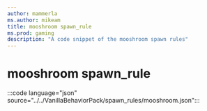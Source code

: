 ```yaml
---
author: mammerla
ms.author: mikeam
title: mooshroom spawn_rule
ms.prod: gaming
description: "A code snippet of the mooshroom spawn rules"
---
```


# mooshroom spawn_rule

:::code language="json" source="../../VanillaBehaviorPack/spawn_rules/mooshroom.json":::
